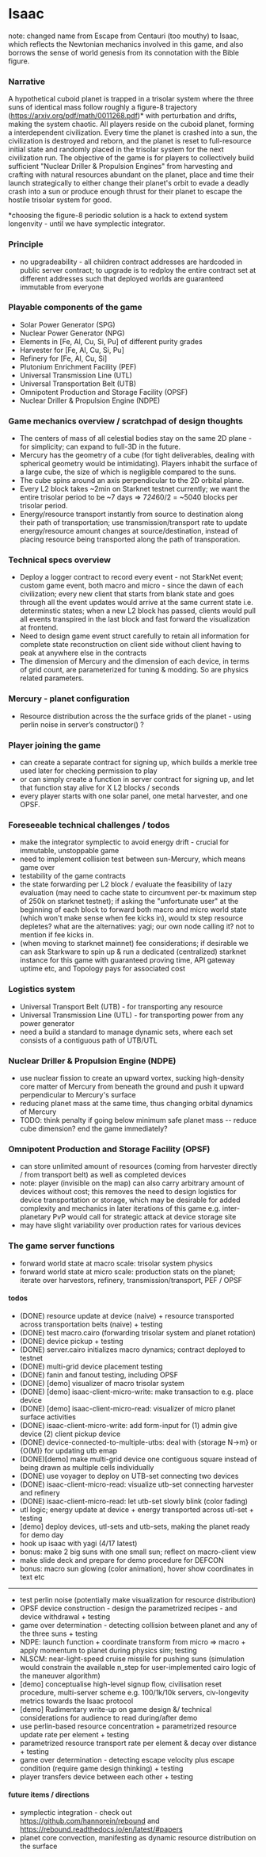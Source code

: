 # Isaac
note: changed name from Escape from Centauri (too mouthy) to Isaac, which reflects the Newtonian mechanics involved in this game, and also borrows the sense of world genesis from its connotation with the Bible figure.

### Narrative
A hypothetical cuboid planet is trapped in a trisolar system where the three suns of identical mass follow roughly a figure-8 trajectory (https://arxiv.org/pdf/math/0011268.pdf)* with perturbation and drifts, making the system chaotic. All players reside on the cuboid planet, forming a interdependent civilization. Every time the planet is crashed into a sun, the civilization is destroyed and reborn, and the planet is reset to full-resource initial state and randomly placed in the trisolar system for the next civilization run. The objective of the game is for players to collectively build sufficient "Nuclear Driller & Propulsion Engines" from harvesting and crafting with natural resources abundant on the planet, place and time their launch strategically to either change their planet's orbit to evade a deadly crash into a sun or produce enough thrust for their planet to escape the hostile trisolar system for good.

*choosing the figure-8 periodic solution is a hack to extend system longenvity - until we have symplectic integrator. 

### Principle
- no upgradeability - all children contract addresses are hardcoded in public server contract; to upgrade is to redploy the entire contract set at different addresses such that deployed worlds are guaranteed immutable from everyone

### Playable components of the game
- Solar Power Generator (SPG)
- Nuclear Power Generator (NPG)
- Elements in [Fe, Al, Cu, Si, Pu] of different purity grades
- Harvester for [Fe, Al, Cu, Si, Pu]
- Refinery for [Fe, Al, Cu, Si]
- Plutonium Enrichment Facility (PEF)
- Universal Transmission Line (UTL)
- Universal Transportation Belt (UTB)
- Omnipotent Production and Storage Facility (OPSF)
- Nuclear Driller & Propulsion Engine (NDPE)

### Game mechanics overview / scratchpad of design thoughts
- The centers of mass of all celestial bodies stay on the same 2D plane - for simplicity; can expand to full-3D in the future.
- Mercury has the geometry of a cube (for tight deliverables, dealing with spherical geometry would be intimidating). Players inhabit the surface of a large cube, the size of which is negligible compared to the suns.
- The cube spins around an axis perpendicular to the 2D orbital plane.
- Every L2 block takes ~2min on Starknet testnet currently; we want the entire trisolar period to be ~7 days ⇒ 7*24*60/2 = ~5040 blocks per trisolar period.
- Energy/resource transport instantly from source to destination along their path of transportation; use transmission/transport rate to update energy/resource amount changes at source/destination, instead of placing resource being transported along the path of transporation.

### Technical specs overview
- Deploy a logger contract to record every event - not StarkNet event; custom game event, both macro and micro - since the dawn of each civilization; every new client that starts from blank state and goes through all the event updates would arrive at the same current state i.e. determinstic states; when a new L2 block has passed, clients would pull all events transpired in the last block and fast forward the visualization at frontend.
- Need to design game event struct carefully to retain all information for complete state reconstruction on client side without client having to peak at anywhere else in the contracts
- The dimension of Mercury and the dimension of each device, in terms of grid count, are parameterized for tuning & modding. So are physics related parameters.

### Mercury - planet configuration
- Resource distribution across the the surface grids of the planet - using perlin noise in server’s constructor() ?

### Player joining the game
- can create a separate contract for signing up, which builds a merkle tree used later for checking permission to play
- or can simply create a function in server contract for signing up, and let that function stay alive for X L2 blocks / seconds
- every player starts with one solar panel, one metal harvester, and one OPSF.

### Foreseeable technical challenges / todos
- make the integrator symplectic to avoid energy drift - crucial for immutable, unstoppable game 
- need to implement collision test between sun-Mercury, which means game over
- testability of the game contracts
- the state forwarding per L2 block / evaluate the feasibility of lazy evaluation (may need to cache state to circumvent per-tx maximum step of 250k on starknet testnet); if asking the "unfortunate user" at the beginning of each block to forward both macro and micro world state (which won't make sense when fee kicks in), would tx step resource depletes? what are the alternatives: yagi; our own node calling it? not to mention if fee kicks in.
- (when moving to starknet mainnet) fee considerations; if desirable we can ask Starkware to spin up & run a dedicated (centralized) starknet instance for this game with guaranteed proving time, API gateway uptime etc, and Topology pays for associated cost

### Logistics system
- Universal Transport Belt (UTB) - for transporting any resource
- Universal Transmission Line (UTL) - for transporting power from any power generator
- need a build a standard to manage dynamic sets, where each set consists of a contiguous path of UTB/UTL

### Nuclear Driller & Propulsion Engine (NDPE)
- use nuclear fission to create an upward vortex, sucking high-density core matter of Mercury from beneath the ground and push it upward perpendicular to Mercury's surface
- reducing planet mass at the same time, thus changing orbital dynamics of Mercury
- TODO: think penalty if going below minimum safe planet mass -- reduce cube dimension? end the game immediately?

### Omnipotent Production and Storage Facility (OPSF)
- can store unlimited amount of resources (coming from harvester directly / from transport belt) as well as completed devices
- note: player (invisible on the map) can also carry arbitrary amount of devices without cost; this removes the need to design logistics for device transportation or storage, which may be desirable for added complexity and mechanics in later iterations of this game e.g. inter-planetary PvP would call for strategic attack at device storage site
- may have slight variability over production rates for various devices

### The game server functions
- forward world state at macro scale: trisolar system physics
- forward world state at micro scale: production stats on the planet; iterate over harvestors, refinery, transmission/transport, PEF / OPSF

#### todos
- (DONE) resource update at device (naive) + resource transported across transportation belts (naive) + testing
- (DONE) test macro.cairo (forwarding trisolar system and planet rotation)
- (DONE) device pickup + testing
- (DONE) server.cairo initializes macro dynamics; contract deployed to testnet
- (DONE) multi-grid device placement testing
- (DONE) fanin and fanout testing, including OPSF
- (DONE) [demo] visualizer of macro trisolar system
- (DONE) [demo] isaac-client-micro-write: make transaction to e.g. place device
- (DONE) [demo] isaac-client-micro-read: visualizer of micro planet surface activities
- (DONE) isaac-client-micro-write: add form-input for (1) admin give device (2) client pickup device
- (DONE) device-connected-to-multiple-utbs: deal with {storage N->m} or {O(M)} for updating utb emap
- (DONE)[demo] make multi-grid device one contiguous square instead of being drawn as multiple cells individually
- (DONE) use voyager to deploy on UTB-set connecting two devices
- (DONE) isaac-client-micro-read: visualize utb-set connecting harvester and refinery
- (DONE) isaac-client-micro-read: let utb-set slowly blink (color fading)
- utl logic; energy update at device + energy transported across utl-set + testing
- [demo] deploy devices, utl-sets and utb-sets, making the planet ready for demo day
- hook up isaac with yagi (4/17 latest)
- bonus: make 2 big suns with one small sun; reflect on macro-client view
- make slide deck and prepare for demo procedure for DEFCON
- bonus: macro sun glowing (color animation), hover show coordinates in text etc
--------
- test perlin noise (potentially make visualization for resource distribution)
- OPSF device construction - design the parametrized recipes - and device withdrawal + testing
- game over determination - detecting collision between planet and any of the three suns + testing
- NDPE: launch function + coordinate transform from micro => macro + apply momentum to planet during physics sim; testing
- NLSCM: near-light-speed cruise missile for pushing suns (simulation would constrain the available n_step for user-implemented cairo logic of the maneuver algorithm)
- [demo] conceptualise high-level signup flow, civilisation reset procedure, multi-server scheme e.g. 100/1k/10k servers, civ-longevity metrics towards the Isaac protocol
- [demo] Rudimentary write-up on game design &/ technical considerations for audience to read during/after demo
- use perlin-based resource concentration + parametrized resource update rate per element + testing
- parametrized resource transport rate per element & decay over distance + testing
- game over determination - detecting escape velocity plus escape condition (require game design thinking) + testing
- player transfers device between each other + testing

#### future items / directions
- symplectic integration - check out https://github.com/hannorein/rebound and https://rebound.readthedocs.io/en/latest/#papers
- planet core convection, manifesting as dynamic resource distribution on the surface
